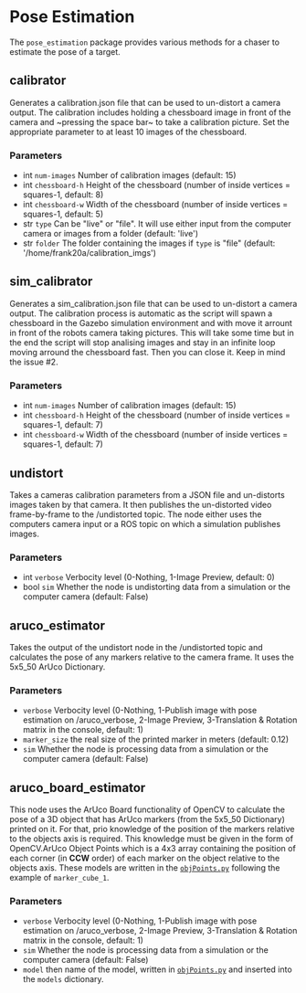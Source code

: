 # Pose Estimation 

The `pose_estimation` package provides various methods for a chaser to estimate the pose of a target.


## calibrator
Generates a calibration.json file that can be used to un-distort a camera output. The calibration includes holding a chessboard image in front of the camera and ~pressing the space bar~ to take a calibration picture. Set the appropriate parameter to at least 10 images of the chessboard. 

### Parameters
- int `num-images` Number of calibration images (default: 15)
- int `chessboard-h` Height of the chessboard (number of inside vertices = squares-1, default: 8)
- int `chessboard-w` Width of the chessboard (number of inside vertices = squares-1, default: 5)
- str `type` Can be "live" or "file". It will use either input from the computer camera or images from a folder (default: 'live')
- str `folder` The folder containing the images if `type` is "file" (default: '/home/frank20a/calibration_imgs')

## sim_calibrator
Generates a sim_calibration.json file that can be used to un-distort a camera output. The calibration process is automatic as the script will spawn a chessboard in the Gazebo simulation environment and with move it arrount in front of the robots camera taking pictures. This will take some time but in the end the script will stop analising images and stay in an infinite loop moving arround the chessboard fast. Then you can close it. Keep in mind the issue #2.

### Parameters
- int `num-images` Number of calibration images (default: 15)
- int `chessboard-h` Height of the chessboard (number of inside vertices = squares-1, default: 7)
- int `chessboard-w` Width of the chessboard (number of inside vertices = squares-1, default: 7)

## undistort
Takes a cameras calibration parameters from a JSON file and un-distorts images taken by that camera. It then publishes the un-distorted video frame-by-frame to the /undistorted topic. The node either uses the computers camera input or a ROS topic on which a simulation publishes images.

### Parameters
- int `verbose` Verbocity level (0-Nothing, 1-Image Preview, default: 0)
- bool `sim` Whether the node is undistorting data from a simulation or the computer camera (default: False)

## aruco_estimator
Takes the output of the undistort node in the /undistorted topic and calculates the pose of any markers relative to the camera frame. It uses the 5x5_50 ArUco Dictionary.

### Parameters
- `verbose` Verbocity level (0-Nothing, 1-Publish image with pose estimation on /aruco_verbose, 2-Image Preview, 3-Translation & Rotation matrix in the console, default: 1)
- `marker_size` the real size of the printed marker in meters (default: 0.12)
- `sim` Whether the node is processing data from a simulation or the computer camera (default: False)

## aruco_board_estimator
This node uses the ArUco Board functionality of OpenCV to calculate the pose of a 3D object that has ArUco markers (from the 5x5_50 Dictionary) printed on it. For that, prio knowledge of the position of the markers relative to the objects axis is required. This knowledge must be given in the form of OpenCV.ArUco Object Points which is a 4x3 array containing the position of each corner (in **CCW** order) of each marker on the object relative to the objects axis. These models are written in the [`objPoints.py`](/pose_estimation/objPoints.py) following the example of `marker_cube_1`.

### Parameters
- `verbose` Verbocity level (0-Nothing, 1-Publish image with pose estimation on /aruco_verbose, 2-Image Preview, 3-Translation & Rotation matrix in the console, default: 1)
- `sim` Whether the node is processing data from a simulation or the computer camera (default: False)
- `model` then name of the model, written in [`objPoints.py`](/pose_estimation/objPoints.py) and inserted into the `models` dictionary.